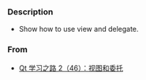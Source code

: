 ### Description  
* Show how to use view and delegate.  

### From  
* [Qt 学习之路 2（46）：视图和委托](https://www.devbean.net/2013/03/qt-study-road-2-view-delegate/)
